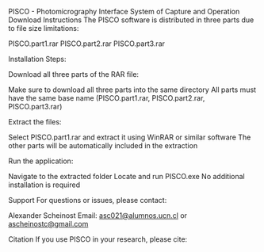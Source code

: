 PISCO - Photomicrography Interface System of Capture and Operation
Download Instructions
The PISCO software is distributed in three parts due to file size limitations:

PISCO.part1.rar
PISCO.part2.rar
PISCO.part3.rar

Installation Steps:

Download all three parts of the RAR file:

Make sure to download all three parts into the same directory
All parts must have the same base name (PISCO.part1.rar, PISCO.part2.rar, PISCO.part3.rar)


Extract the files:

Select PISCO.part1.rar and extract it using WinRAR or similar software
The other parts will be automatically included in the extraction


Run the application:

Navigate to the extracted folder
Locate and run PISCO.exe
No additional installation is required

Support
For questions or issues, please contact:

Alexander Scheinost
Email: asc021@alumnos.ucn.cl or ascheinostc@gmail.com

Citation
If you use PISCO in your research, please cite:
<work in progress>
